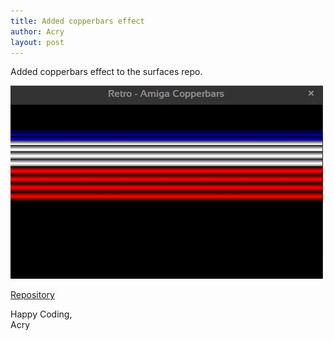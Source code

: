 ```yaml
---
title: Added copperbars effect
author: Acry
layout: post
---
```


Added copperbars effect to the surfaces repo.

![](assets/ss/copperbars.gif)

[Repository](https://github.com/Acry/SDL2-Surfaces)

Happy Coding,<br>
Acry
